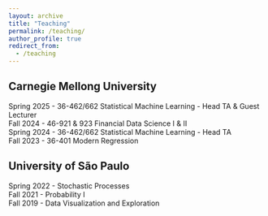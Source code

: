 ```yaml
---
layout: archive
title: "Teaching"
permalink: /teaching/
author_profile: true
redirect_from:
  - /teaching
---
```


<!-- {% include base_path %} -->

Carnegie Mellong University
------
Spring 2025 -  36-462/662 Statistical Machine Learning - Head TA & Guest Lecturer<br>
Fall 2024 - 46-921 & 923 Financial Data Science I & II<br>
Spring 2024 - 36-462/662 Statistical Machine Learning - Head TA<br>
Fall 2023 - 36-401 Modern Regression<br>



University of São Paulo
------
Spring 2022 - Stochastic Processes<br>
Fall 2021 - Probability I<br>
Fall 2019 - Data Visualization and Exploration<br>